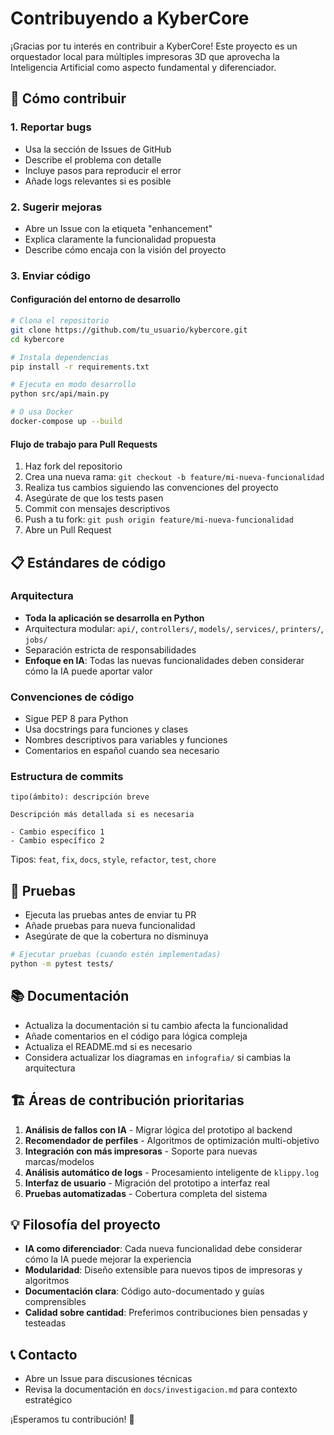 # Contribuyendo a KyberCore

¡Gracias por tu interés en contribuir a KyberCore! Este proyecto es un orquestador local para múltiples impresoras 3D que aprovecha la Inteligencia Artificial como aspecto fundamental y diferenciador.

## 🚀 Cómo contribuir

### 1. Reportar bugs
- Usa la sección de Issues de GitHub
- Describe el problema con detalle
- Incluye pasos para reproducir el error
- Añade logs relevantes si es posible

### 2. Sugerir mejoras
- Abre un Issue con la etiqueta "enhancement"
- Explica claramente la funcionalidad propuesta
- Describe cómo encaja con la visión del proyecto

### 3. Enviar código

#### Configuración del entorno de desarrollo
```bash
# Clona el repositorio
git clone https://github.com/tu_usuario/kybercore.git
cd kybercore

# Instala dependencias
pip install -r requirements.txt

# Ejecuta en modo desarrollo
python src/api/main.py

# O usa Docker
docker-compose up --build
```

#### Flujo de trabajo para Pull Requests
1. Haz fork del repositorio
2. Crea una nueva rama: `git checkout -b feature/mi-nueva-funcionalidad`
3. Realiza tus cambios siguiendo las convenciones del proyecto
4. Asegúrate de que los tests pasen
5. Commit con mensajes descriptivos
6. Push a tu fork: `git push origin feature/mi-nueva-funcionalidad`
7. Abre un Pull Request

## 📋 Estándares de código

### Arquitectura
- **Toda la aplicación se desarrolla en Python**
- Arquitectura modular: `api/`, `controllers/`, `models/`, `services/`, `printers/`, `jobs/`
- Separación estricta de responsabilidades
- **Enfoque en IA**: Todas las nuevas funcionalidades deben considerar cómo la IA puede aportar valor

### Convenciones de código
- Sigue PEP 8 para Python
- Usa docstrings para funciones y clases
- Nombres descriptivos para variables y funciones
- Comentarios en español cuando sea necesario

### Estructura de commits
```
tipo(ámbito): descripción breve

Descripción más detallada si es necesaria

- Cambio específico 1
- Cambio específico 2
```

Tipos: `feat`, `fix`, `docs`, `style`, `refactor`, `test`, `chore`

## 🧪 Pruebas

- Ejecuta las pruebas antes de enviar tu PR
- Añade pruebas para nueva funcionalidad
- Asegúrate de que la cobertura no disminuya

```bash
# Ejecutar pruebas (cuando estén implementadas)
python -m pytest tests/
```

## 📚 Documentación

- Actualiza la documentación si tu cambio afecta la funcionalidad
- Añade comentarios en el código para lógica compleja
- Actualiza el README.md si es necesario
- Considera actualizar los diagramas en `infografia/` si cambias la arquitectura

## 🏗️ Áreas de contribución prioritarias

1. **Análisis de fallos con IA** - Migrar lógica del prototipo al backend
2. **Recomendador de perfiles** - Algoritmos de optimización multi-objetivo
3. **Integración con más impresoras** - Soporte para nuevas marcas/modelos
4. **Análisis automático de logs** - Procesamiento inteligente de `klippy.log`
5. **Interfaz de usuario** - Migración del prototipo a interfaz real
6. **Pruebas automatizadas** - Cobertura completa del sistema

## 💡 Filosofía del proyecto

- **IA como diferenciador**: Cada nueva funcionalidad debe considerar cómo la IA puede mejorar la experiencia
- **Modularidad**: Diseño extensible para nuevos tipos de impresoras y algoritmos
- **Documentación clara**: Código auto-documentado y guías comprensibles
- **Calidad sobre cantidad**: Preferimos contribuciones bien pensadas y testeadas

## 📞 Contacto

- Abre un Issue para discusiones técnicas
- Revisa la documentación en `docs/investigacion.md` para contexto estratégico

¡Esperamos tu contribución! 🎯
